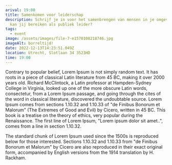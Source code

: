 ```yaml
---
arival: 19:00
title: Samenkomen voor leiderschap
description: Schrijf je in voor het samenbrengen van mensen in je omgeving. Wat
  kan jij bereiken als publiek leider?
tags:
  - event
image: /assets/images/file-7-e1570108218746.jpg
imageAlt: borreltijd!
date: 2022-12-13T14:23:51.049Z
location: Utrecht, Slotlaan 34 3523HD
time: 19:00
---
```

Contrary to popular belief, Lorem Ipsum is not simply random text. It has roots in a piece of classical Latin literature from 45 BC, making it over 2000 years old. Richard McClintock, a Latin professor at Hampden-Sydney College in Virginia, looked up one of the more obscure Latin words, consectetur, from a Lorem Ipsum passage, and going through the cites of the word in classical literature, discovered the undoubtable source. Lorem Ipsum comes from sections 1.10.32 and 1.10.33 of "de Finibus Bonorum et Malorum" (The Extremes of Good and Evil) by Cicero, written in 45 BC. This book is a treatise on the theory of ethics, very popular during the Renaissance. The first line of Lorem Ipsum, "Lorem ipsum dolor sit amet..", comes from a line in section 1.10.32.

The standard chunk of Lorem Ipsum used since the 1500s is reproduced below for those interested. Sections 1.10.32 and 1.10.33 from "de Finibus Bonorum et Malorum" by Cicero are also reproduced in their exact original form, accompanied by English versions from the 1914 translation by H. Rackham.